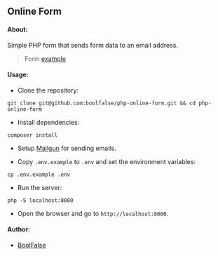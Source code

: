 
## Online Form



#### About:

Simple PHP form that sends form data to an email address.

> Form [example](https://www.rolandmotors89.com/apply-online/)


#### Usage:

- Clone the repository:
```shell
git clone git@github.com:boolfalse/php-online-form.git && cd php-online-form
```

- Install dependencies:
```shell
composer install
```

- Setup [Mailgun](https://www.mailgun.com/) for sending emails.

- Copy `.env.example` to `.env` and set the environment variables:
```shell
cp .env.example .env
```

- Run the server:
```shell
php -S localhost:8000
```

- Open the browser and go to `http://localhost:8000`.



#### Author:

- [BoolFalse](https://boolfalse.com/)
